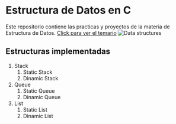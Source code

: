 # Estructura de Datos en C
Este repositorio contiene las practicas y proyectos de la materia de Estructura de Datos. 
[Click para ver el temario](http://www.escom.ipn.mx/docs/oferta/uaISC2009/estructuraDatos.pdf)
![Data structures](hhttps://cdn-images-1.medium.com/max/1500/1*qpZpG8Y87vfI_kCGVTBdoA.jpeg)
## Estructuras implementadas
1. Stack
    1. Static Stack
    1. Dinamic Stack
2. Queue
    1. Static Queue
    1. Dinamic Queue
3. List
    1. Static List
    1. Dinamic List
